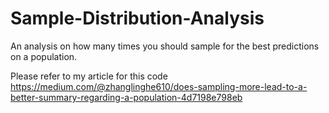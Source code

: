 # Sample-Distribution-Analysis
An analysis on how many times you should sample for the best predictions on a population. 

Please refer to my article for this code
https://medium.com/@zhanglinghe610/does-sampling-more-lead-to-a-better-summary-regarding-a-population-4d7198e798eb
